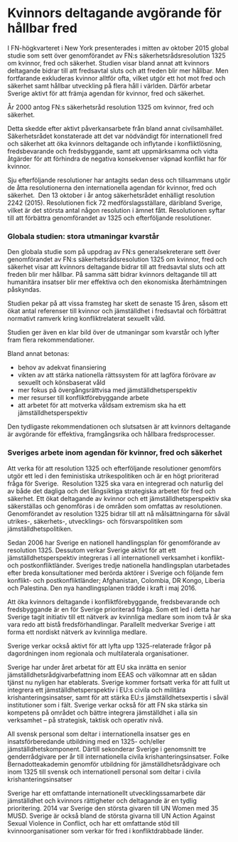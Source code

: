 # Kvinnors deltagande avgörande för hållbar fred

I FN\-högkvarteret i New York presenterades i mitten av oktober 2015 global studie som sett över genomförandet av FN:s säkerhetsrådsresolution 1325 om kvinnor, fred och säkerhet. Studien visar bland annat att kvinnors deltagande bidrar till att fredsavtal sluts och att freden blir mer hållbar. Men fortfarande exkluderas kvinnor alltför ofta, vilket utgör ett hot mot fred och säkerhet samt hållbar utveckling på flera håll i världen. Därför arbetar Sverige aktivt för att främja agendan för kvinnor, fred och säkerhet.


År 2000 antog FN:s säkerhetsråd resolution 1325 om kvinnor, fred och säkerhet.

Detta skedde efter aktivt påverkansarbete från bland annat civilsamhället. Säkerhetsrådet konstaterade att det var nödvändigt för internationell fred och säkerhet att öka kvinnors deltagande och inflytande i konfliktlösning, fredsbevarande och fredsbyggande, samt att uppmärksamma och vidta åtgärder för att förhindra de negativa konsekvenser väpnad konflikt har för kvinnor.

Sju efterföljande resolutioner har antagits sedan dess och tillsammans utgör de åtta resolutionerna den internationella agendan för kvinnor, fred och säkerhet.  Den 13 oktober i år antog säkerhetsrådet enhälligt resolution 2242 (2015\). Resolutionen fick 72 medförslagsställare, däribland Sverige, vilket är det största antal någon resolution i ämnet fått. Resolutionen syftar till att förbättra genomförandet av 1325 och efterföljande resolutioner.

### Globala studien: stora utmaningar kvarstår

Den globala studie som på uppdrag av FN:s generalsekreterare sett över genomförandet av FN:s säkerhetsrådsresolution 1325 om kvinnor, fred och säkerhet visar att kvinnors deltagande bidrar till att fredsavtal sluts och att freden blir mer hållbar. På samma sätt bidrar kvinnors deltagande till att humanitära insatser blir mer effektiva och den ekonomiska återhämtningen påskyndas.

Studien pekar på att vissa framsteg har skett de senaste 15 åren, såsom ett ökat antal referenser till kvinnor och jämställdhet i fredsavtal och förbättrat normativt ramverk kring konfliktrelaterat sexuellt våld.

Studien ger även en klar bild över de utmaningar som kvarstår och lyfter fram flera rekommendationer.

Bland annat betonas:

* behov av adekvat finansiering
* vikten av att stärka nationella rättssystem för att lagföra förövare av sexuellt och könsbaserat våld
* mer fokus på övergångsrättvisa med jämställdhetsperspektiv
* mer resurser till konfliktförebyggande arbete
* att arbetet för att motverka våldsam extremism ska ha ett jämställdhetsperspektiv

Den tydligaste rekommendationen och slutsatsen är att kvinnors deltagande är avgörande för effektiva, framgångsrika och hållbara fredsprocesser.

### Sveriges arbete inom agendan för kvinnor, fred och säkerhet

Att verka för att resolution 1325 och efterföljande resolutioner genomförs utgör ett led i den feministiska utrikespolitiken och är en högt prioriterad fråga för Sverige.  Resolution 1325 ska vara en integrerad och naturlig del av både det dagliga och det långsiktiga strategiska arbetet för fred och säkerhet. Ett ökat deltagande av kvinnor och ett jämställdhetsperspektiv ska säkerställas och genomföras i de områden som omfattas av resolutionen. Genomförandet av resolution 1325 bidrar till att nå målsättningarna för såväl utrikes\-, säkerhets\-, utvecklings\- och försvarspolitiken som jämställdhetspolitiken.

Sedan 2006 har Sverige en nationell handlingsplan för genomförande av resolution 1325\. Dessutom verkar Sverige aktivt för att ett jämställdhetsperspektiv integreras i all internationell verksamhet i konflikt\- och postkonfliktländer. Sveriges tredje nationella handlingsplan utarbetades efter breda konsultationer med berörda aktörer i Sverige och följande fem konflikt\- och postkonfliktländer; Afghanistan, Colombia, DR Kongo, Liberia och Palestina. Den nya handlingsplanen trädde i kraft i maj 2016\.

Att öka kvinnors deltagande i konfliktförebyggande, fredsbevarande och fredsbyggande är en för Sverige prioriterad fråga. Som ett led i detta har Sverige tagit initiativ till ett nätverk av kvinnliga medlare som inom två år ska vara redo att bistå fredsförhandlingar. Parallellt medverkar Sverige i att forma ett nordiskt nätverk av kvinnliga medlare.

Sverige verkar också aktivt för att lyfta upp 1325\-relaterade frågor på dagordningen inom regionala och multilaterala organisationer.

Sverige har under året arbetat för att EU ska inrätta en senior jämställdhetsrådgivarbefattning inom EEAS och välkomnar att en sådan tjänst nu nyligen har etablerats. Sverige kommer fortsatt verka för att fullt ut integrera ett jämställdhetsperspektiv i EU:s civila och militära krishanteringsinsatser, samt för att stärka EU:s jämställdhetsexpertis i såväl institutioner som i fält. Sverige verkar också för att FN ska stärka sin kompetens på området och bättre integrera jämställdhet i alla sin verksamhet – på strategisk, taktisk och operativ nivå.

All svensk personal som deltar i internationella insatser ges en insatsförberedande utbildning med en 1325\- och/eller jämställdhetskomponent. Därtill sekonderar Sverige i genomsnitt tre genderrådgivare per år till internationella civila krishanteringsinsatser. Folke Bernadotteakademin genomför utbildning för jämställdhetsrådgivare och inom 1325 till svensk och internationell personal som deltar i civila krishanteringsinsatser

Sverige har ett omfattande internationellt utvecklingssamarbete där jämställdhet och kvinnors rättigheter och deltagande är en tydlig prioritering. 2014 var Sverige den största givaren till UN Women med 35 MUSD. Sverige är också bland de största givarna till UN Action Against Sexual Violence in Conflict, och har ett omfattande stöd till kvinnoorganisationer som verkar för fred i konfliktdrabbade länder.
